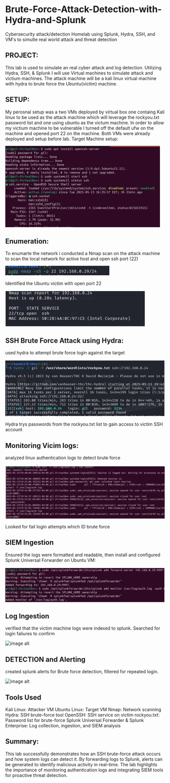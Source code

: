 # Brute-Force-Attack-Detection-with-Hydra-and-Splunk
Cybersecurity attack/detection Homelab using Splunk, Hydra, SSH, and VM's to simulte real world attack and threat detection

PROJECT:
---------------------------------------------------------------------------------------------------------------------------------
This lab is used to simulate an real cyber attack and log detection. Utilizing Hydra, SSH, & Splunk I will use Virtual machines to simulate attack and victium machines. The attack machine will be a kali linux virtual machine with hydra to brute force the Ubuntu(victim) machine. 

SETUP:
---------------------------------------------------------------------------------------------------------------------------------
My perosnal setup was a two VMs deployed by virtual box one containg Kali linux to be used as the attack machine which will leverage the rockyou.txt password list and one using ubuntu as the victum machine. In order to allow my victium machine to be vulnerable I turned off the default ufw on the machine and opened port 22 on the machine. Both VMs were already deployed and setup before lab.
Target Machine setup:

![image alt](https://github.com/Nihil22/Brute-Force-Attack-Detection-with-Hydra-and-Splunk/blob/960e872c691b463cebbec47644efbfd561bf2a30/Screenshot%202025-10-26%20192340.png)

Enumeration:
---------------------------------------------------------------------------------------------------------------------------------
To enumarte the network i conducted a Nmap scan on the attack machine to scan the local network for active host and open ssh port (22)

![image alt](https://github.com/Nihil22/Brute-Force-Attack-Detection-with-Hydra-and-Splunk/blob/7b3187941208fae46653cbc57e9067e4e38a54bd/Screenshot%202025-10-26%20194433.png)

Identified the Ubuntu victim with open port 22

![image alt](https://github.com/Nihil22/Brute-Force-Attack-Detection-with-Hydra-and-Splunk/blob/2ddb8a0275ffdd677ddeac3d5ee910b7a522a580/Screenshot%202025-10-26%20194445.png)

SSH Brute Force Attack using Hydra:
---------------------------------------------------------------------------------------------------------------------------------
used hydra to attempt brute force login against the target

![image alt](https://github.com/Nihil22/Brute-Force-Attack-Detection-with-Hydra-and-Splunk/blob/2ddb8a0275ffdd677ddeac3d5ee910b7a522a580/Screenshot%202025-10-26%20194453.png)

Hydra trys passwords from the rockyou.txt list to gain access to victim SSH account

Monitoring Vicim logs:
---------------------------------------------------------------------------------------------------------------------------------
analyzed linux authentication logs to detect brute force

![image alt](https://github.com/Nihil22/Brute-Force-Attack-Detection-with-Hydra-and-Splunk/blob/820beed419e4acd0e0968d5bb43557c8ebd70047/Screenshot%202025-10-26%20194501.png)

Looked for fail login attempts which ID brute force

SIEM Ingestion
---------------------------------------------------------------------------------------------------------------------------------
Ensured the logs were formatted and readable, then install and configured Splunk Universal Forwarder on Ubuntu VM:

![image alt](https://github.com/Nihil22/Brute-Force-Attack-Detection-with-Hydra-and-Splunk/blob/820beed419e4acd0e0968d5bb43557c8ebd70047/Screenshot%202025-10-26%20194516.png)

Log Ingestion
---------------------------------------------------------------------------------------------------------------------------------
verified that the victim machine logs were indexed to splunk. Searched for login faliures to confirm

![image alt]()

DETECTION and Alerting
---------------------------------------------------------------------------------------------------------------------------------
created splunk alerts for Brute force detection, filtered for repeated login.

![image alt]()

Tools Used
---------------------------------------------------------------------------------------------------------------------------------
Kali Linux: Attacker VM
Ubuntu Linux: Target VM
Nmap: Network scanning
Hydra: SSH brute-force tool
OpenSSH: SSH service on victim
rockyou.txt: Password list for brute-force
Splunk Universal Forwarder & Splunk Enterprise: Log collection, ingestion, and SIEM analysis

Summary:
---------------------------------------------------------------------------------------------------------------------------------
This lab successfully demonstrates how an SSH brute-force attack occurs and how system logs can detect it. By forwarding logs to Splunk, alerts can be generated to identify malicious activity in real-time. The lab highlights the importance of monitoring authentication logs and integrating SIEM tools for proactive threat detection.
